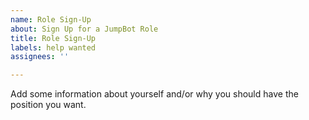 ```yaml
---
name: Role Sign-Up
about: Sign Up for a JumpBot Role
title: Role Sign-Up
labels: help wanted
assignees: ''

---
```


Add some information about yourself and/or why you should have the position you want.
